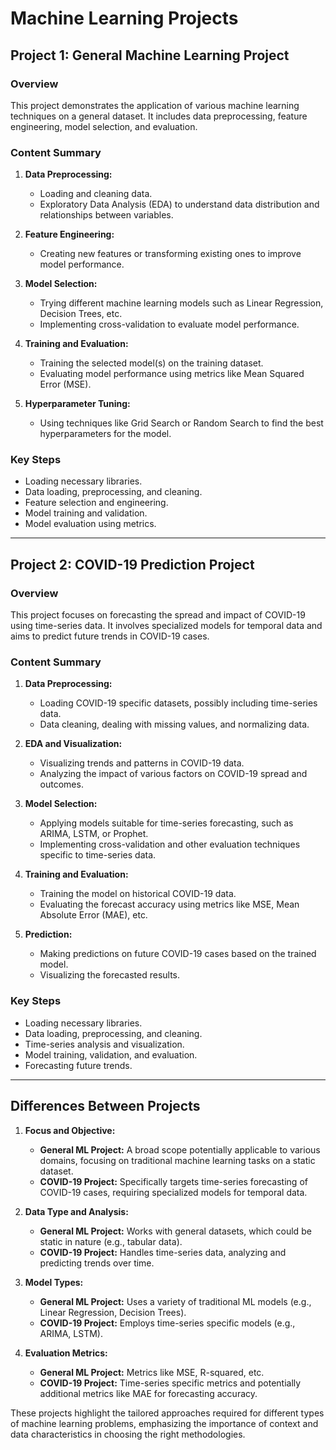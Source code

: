 # Machine Learning Projects

## Project 1: General Machine Learning Project

### Overview
This project demonstrates the application of various machine learning techniques on a general dataset. It includes data preprocessing, feature engineering, model selection, and evaluation.

### Content Summary
1. **Data Preprocessing:**
   - Loading and cleaning data.
   - Exploratory Data Analysis (EDA) to understand data distribution and relationships between variables.

2. **Feature Engineering:**
   - Creating new features or transforming existing ones to improve model performance.

3. **Model Selection:**
   - Trying different machine learning models such as Linear Regression, Decision Trees, etc.
   - Implementing cross-validation to evaluate model performance.

4. **Training and Evaluation:**
   - Training the selected model(s) on the training dataset.
   - Evaluating model performance using metrics like Mean Squared Error (MSE).

5. **Hyperparameter Tuning:**
   - Using techniques like Grid Search or Random Search to find the best hyperparameters for the model.

### Key Steps
- Loading necessary libraries.
- Data loading, preprocessing, and cleaning.
- Feature selection and engineering.
- Model training and validation.
- Model evaluation using metrics.

---

## Project 2: COVID-19 Prediction Project

### Overview
This project focuses on forecasting the spread and impact of COVID-19 using time-series data. It involves specialized models for temporal data and aims to predict future trends in COVID-19 cases.

### Content Summary
1. **Data Preprocessing:**
   - Loading COVID-19 specific datasets, possibly including time-series data.
   - Data cleaning, dealing with missing values, and normalizing data.

2. **EDA and Visualization:**
   - Visualizing trends and patterns in COVID-19 data.
   - Analyzing the impact of various factors on COVID-19 spread and outcomes.

3. **Model Selection:**
   - Applying models suitable for time-series forecasting, such as ARIMA, LSTM, or Prophet.
   - Implementing cross-validation and other evaluation techniques specific to time-series data.

4. **Training and Evaluation:**
   - Training the model on historical COVID-19 data.
   - Evaluating the forecast accuracy using metrics like MSE, Mean Absolute Error (MAE), etc.

5. **Prediction:**
   - Making predictions on future COVID-19 cases based on the trained model.
   - Visualizing the forecasted results.

### Key Steps
- Loading necessary libraries.
- Data loading, preprocessing, and cleaning.
- Time-series analysis and visualization.
- Model training, validation, and evaluation.
- Forecasting future trends.

---

## Differences Between Projects

1. **Focus and Objective:**
   - **General ML Project:** A broad scope potentially applicable to various domains, focusing on traditional machine learning tasks on a static dataset.
   - **COVID-19 Project:** Specifically targets time-series forecasting of COVID-19 cases, requiring specialized models for temporal data.

2. **Data Type and Analysis:**
   - **General ML Project:** Works with general datasets, which could be static in nature (e.g., tabular data).
   - **COVID-19 Project:** Handles time-series data, analyzing and predicting trends over time.

3. **Model Types:**
   - **General ML Project:** Uses a variety of traditional ML models (e.g., Linear Regression, Decision Trees).
   - **COVID-19 Project:** Employs time-series specific models (e.g., ARIMA, LSTM).

4. **Evaluation Metrics:**
   - **General ML Project:** Metrics like MSE, R-squared, etc.
   - **COVID-19 Project:** Time-series specific metrics and potentially additional metrics like MAE for forecasting accuracy.

These projects highlight the tailored approaches required for different types of machine learning problems, emphasizing the importance of context and data characteristics in choosing the right methodologies.


